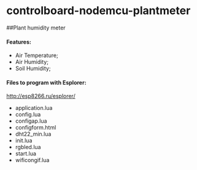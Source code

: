 # controlboard-nodemcu-plantmeter
##Plant humidity meter

#### Features:
- Air Temperature;
- Air Humidity;
- Soil Humidity; 


#### Files to program with Esplorer:
http://esp8266.ru/esplorer/

- application.lua
- config.lua
- configap.lua
- configform.html
- dht22_min.lua
- init.lua
- rgbled.lua
- start.lua
- wificongif.lua
